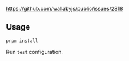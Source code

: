 https://github.com/wallabyjs/public/issues/2818

## Usage

```
pnpm install
```

Run `test` configuration.
